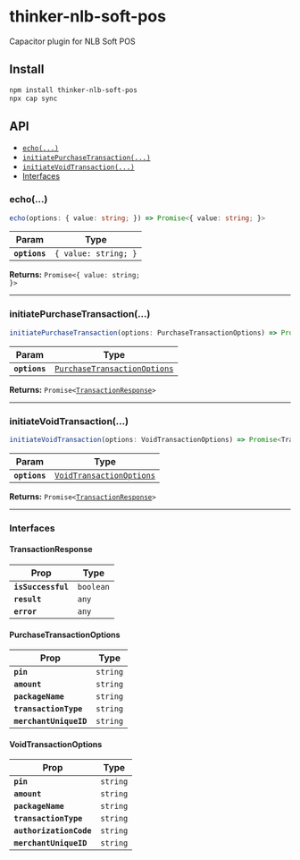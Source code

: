 # thinker-nlb-soft-pos

Capacitor plugin for NLB Soft POS

## Install

```bash
npm install thinker-nlb-soft-pos
npx cap sync
```

## API

<docgen-index>

* [`echo(...)`](#echo)
* [`initiatePurchaseTransaction(...)`](#initiatepurchasetransaction)
* [`initiateVoidTransaction(...)`](#initiatevoidtransaction)
* [Interfaces](#interfaces)

</docgen-index>

<docgen-api>
<!--Update the source file JSDoc comments and rerun docgen to update the docs below-->

### echo(...)

```typescript
echo(options: { value: string; }) => Promise<{ value: string; }>
```

| Param         | Type                            |
| ------------- | ------------------------------- |
| **`options`** | <code>{ value: string; }</code> |

**Returns:** <code>Promise&lt;{ value: string; }&gt;</code>

--------------------


### initiatePurchaseTransaction(...)

```typescript
initiatePurchaseTransaction(options: PurchaseTransactionOptions) => Promise<TransactionResponse>
```

| Param         | Type                                                                              |
| ------------- | --------------------------------------------------------------------------------- |
| **`options`** | <code><a href="#purchasetransactionoptions">PurchaseTransactionOptions</a></code> |

**Returns:** <code>Promise&lt;<a href="#transactionresponse">TransactionResponse</a>&gt;</code>

--------------------


### initiateVoidTransaction(...)

```typescript
initiateVoidTransaction(options: VoidTransactionOptions) => Promise<TransactionResponse>
```

| Param         | Type                                                                      |
| ------------- | ------------------------------------------------------------------------- |
| **`options`** | <code><a href="#voidtransactionoptions">VoidTransactionOptions</a></code> |

**Returns:** <code>Promise&lt;<a href="#transactionresponse">TransactionResponse</a>&gt;</code>

--------------------


### Interfaces


#### TransactionResponse

| Prop               | Type                 |
| ------------------ | -------------------- |
| **`isSuccessful`** | <code>boolean</code> |
| **`result`**       | <code>any</code>     |
| **`error`**        | <code>any</code>     |


#### PurchaseTransactionOptions

| Prop                   | Type                |
| ---------------------- | ------------------- |
| **`pin`**              | <code>string</code> |
| **`amount`**           | <code>string</code> |
| **`packageName`**      | <code>string</code> |
| **`transactionType`**  | <code>string</code> |
| **`merchantUniqueID`** | <code>string</code> |


#### VoidTransactionOptions

| Prop                    | Type                |
| ----------------------- | ------------------- |
| **`pin`**               | <code>string</code> |
| **`amount`**            | <code>string</code> |
| **`packageName`**       | <code>string</code> |
| **`transactionType`**   | <code>string</code> |
| **`authorizationCode`** | <code>string</code> |
| **`merchantUniqueID`**  | <code>string</code> |

</docgen-api>

